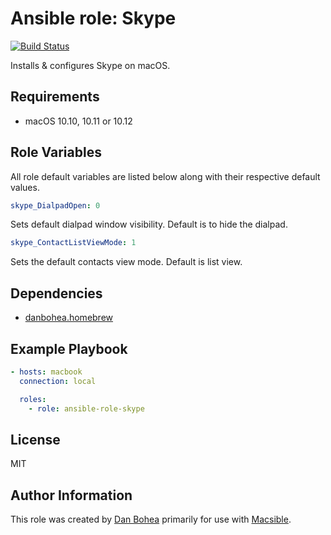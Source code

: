 # Ansible role: Skype

[![Build Status](https://travis-ci.org/danbohea/ansible-role-skype.svg?branch=master)](https://travis-ci.org/danbohea/ansible-role-skype)

Installs & configures Skype on macOS.


## Requirements

- macOS 10.10, 10.11 or 10.12


## Role Variables

All role default variables are listed below along with their respective default values.

```yaml
skype_DialpadOpen: 0
```

Sets default dialpad window visibility. Default is to hide the dialpad.

```yaml
skype_ContactListViewMode: 1
```

Sets the default contacts view mode. Default is list view.


## Dependencies

- [danbohea.homebrew](https://galaxy.ansible.com/danbohea/homebrew)


## Example Playbook

```yaml
- hosts: macbook
  connection: local

  roles:
    - role: ansible-role-skype
```

## License

MIT


## Author Information

This role was created by [Dan Bohea](http://bohea.co.uk) primarily for use with [Macsible](https://github.com/macsible/macsible).
